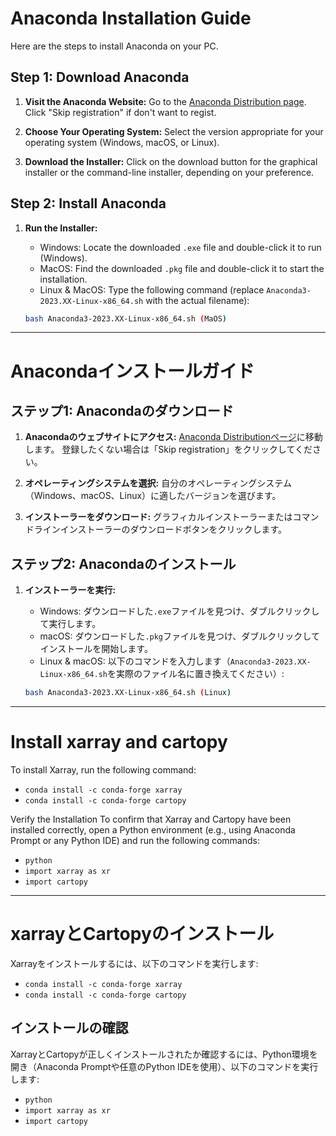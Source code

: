# Anaconda Installation Guide

Here are the steps to install Anaconda on your PC.

## Step 1: Download Anaconda

1. **Visit the Anaconda Website:**
   Go to the [Anaconda Distribution page](https://www.anaconda.com/products/distribution#download-section).
   Click "Skip registration" if don't want to regist.
   
3. **Choose Your Operating System:**
   Select the version appropriate for your operating system (Windows, macOS, or Linux).

4. **Download the Installer:**
   Click on the download button for the graphical installer or the command-line installer, depending on your preference.

## Step 2: Install Anaconda

1. **Run the Installer:**

   
   * Windows: Locate the downloaded `.exe` file and double-click it to run (Windows).
   * MacOS: Find the downloaded `.pkg` file and double-click it to start the installation.
   * Linux & MacOS: Type the following command (replace `Anaconda3-2023.XX-Linux-x86_64.sh` with the actual filename):
   ```bash
   bash Anaconda3-2023.XX-Linux-x86_64.sh (MaOS)

---
# Anacondaインストールガイド

## ステップ1: Anacondaのダウンロード

1. **Anacondaのウェブサイトにアクセス:**
   [Anaconda Distributionページ](https://www.anaconda.com/products/distribution#download-section)に移動します。
   登録したくない場合は「Skip registration」をクリックしてください。

2. **オペレーティングシステムを選択:**
   自分のオペレーティングシステム（Windows、macOS、Linux）に適したバージョンを選びます。

3. **インストーラーをダウンロード:**
   グラフィカルインストーラーまたはコマンドラインインストーラーのダウンロードボタンをクリックします。

## ステップ2: Anacondaのインストール

1. **インストーラーを実行:**

   * Windows: ダウンロードした`.exe`ファイルを見つけ、ダブルクリックして実行します。
   * macOS: ダウンロードした`.pkg`ファイルを見つけ、ダブルクリックしてインストールを開始します。
   * Linux & macOS: 以下のコマンドを入力します（`Anaconda3-2023.XX-Linux-x86_64.sh`を実際のファイル名に置き換えてください）:
   ```bash
   bash Anaconda3-2023.XX-Linux-x86_64.sh (Linux)
----

# Install xarray and cartopy

To install Xarray, run the following command:

- `conda install -c conda-forge xarray`
- `conda install -c conda-forge cartopy`

Verify the Installation
To confirm that Xarray and Cartopy have been installed correctly, open a Python environment (e.g., using Anaconda Prompt or any Python IDE) and run the following commands:

- `python`
- `import xarray as xr`
- `import cartopy`

---
# xarrayとCartopyのインストール

Xarrayをインストールするには、以下のコマンドを実行します:

- `conda install -c conda-forge xarray`
- `conda install -c conda-forge cartopy`

## インストールの確認

XarrayとCartopyが正しくインストールされたか確認するには、Python環境を開き（Anaconda Promptや任意のPython IDEを使用）、以下のコマンドを実行します:

- `python`
- `import xarray as xr`
- `import cartopy`

